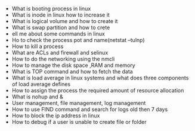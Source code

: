 [//]: # (To be tidied up)
- What is booting process in linux
- What is inode in linux how to increase it
- What is logical volume and how to create it
- What is swap partition and how to crete
- ell me about some commands in linux
- Ho to check the process pot and name(netstat –tulnp)
- How to kill a process
- What are ACLs and firewall and selinux
- How to do the networking using the nmcli
- How to manage the disk space ,RAM and memory
- What is TOP command and how to fetch the data
- What is load average in linux systems and what does three components of load average defines
- How to assign the process the required amount of resource allocation
- What is nohup and &
- User management, file management, log management
- How to use FIND command and search for logs old then 7 days
- How to block the ip address in linux
- How to debug if a user is unable to create file or folder
